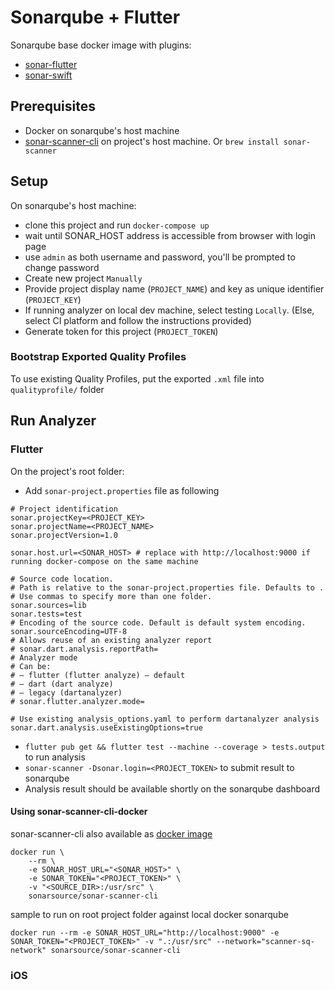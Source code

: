 # Sonarqube + Flutter

Sonarqube base docker image with plugins:

- [sonar-flutter](https://github.com/insideapp-oss/sonar-flutter)
- [sonar-swift](https://github.com/Idean/sonar-swift)

## Prerequisites

- Docker on sonarqube's host machine
- [sonar-scanner-cli](https://docs.sonarqube.org/latest/analysis/scan/sonarscanner/) on project's host machine. Or `brew install sonar-scanner`

## Setup

On sonarqube's host machine:

- clone this project and run `docker-compose up`
- wait until SONAR_HOST address is accessible from browser with login page
- use `admin` as both username and password, you'll be prompted to change password
- Create new project `Manually`
- Provide project display name (`PROJECT_NAME`) and key as unique identifier (`PROJECT_KEY`)
- If running analyzer on local dev machine, select testing `Locally`. (Else, select CI platform and follow the instructions provided)
- Generate token for this project (`PROJECT_TOKEN`)

### Bootstrap Exported Quality Profiles

To use existing Quality Profiles, put the exported `.xml` file into `qualityprofile/` folder

## Run Analyzer

### Flutter
On the project's root folder:

- Add `sonar-project.properties` file as following

```
# Project identification
sonar.projectKey=<PROJECT_KEY>
sonar.projectName=<PROJECT_NAME>
sonar.projectVersion=1.0

sonar.host.url=<SONAR_HOST> # replace with http://localhost:9000 if running docker-compose on the same machine

# Source code location.
# Path is relative to the sonar-project.properties file. Defaults to .
# Use commas to specify more than one folder.
sonar.sources=lib
sonar.tests=test
# Encoding of the source code. Default is default system encoding.
sonar.sourceEncoding=UTF-8
# Allows reuse of an existing analyzer report
# sonar.dart.analysis.reportPath=
# Analyzer mode
# Can be:
# — flutter (flutter analyze) — default
# — dart (dart analyze)
# — legacy (dartanalyzer)
# sonar.flutter.analyzer.mode=

# Use existing analysis_options.yaml to perform dartanalyzer analysis
sonar.dart.analysis.useExistingOptions=true

```
- `flutter pub get && flutter test --machine --coverage > tests.output` to run analysis
- `sonar-scanner -Dsonar.login=<PROJECT_TOKEN>` to submit result to sonarqube
- Analysis result should be available shortly on the sonarqube dashboard

#### Using sonar-scanner-cli-docker

sonar-scanner-cli also available as [docker image](https://github.com/SonarSource/sonar-scanner-cli-docker)

```
docker run \
    --rm \
    -e SONAR_HOST_URL="<SONAR_HOST>" \
    -e SONAR_TOKEN="<PROJECT_TOKEN>" \
    -v "<SOURCE_DIR>:/usr/src" \
    sonarsource/sonar-scanner-cli
```

sample to run on root project folder against local docker sonarqube

```
docker run --rm -e SONAR_HOST_URL="http://localhost:9000" -e SONAR_TOKEN="<PROJECT_TOKEN>" -v ".:/usr/src" --network="scanner-sq-network" sonarsource/sonar-scanner-cli
```

### iOS
